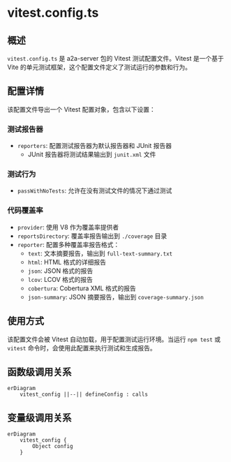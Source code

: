 # vitest.config.ts

## 概述

`vitest.config.ts` 是 a2a-server 包的 Vitest 测试配置文件。Vitest 是一个基于 Vite 的单元测试框架，这个配置文件定义了测试运行的参数和行为。

## 配置详情

该配置文件导出一个 Vitest 配置对象，包含以下设置：

### 测试报告器
- `reporters`: 配置测试报告器为默认报告器和 JUnit 报告器
  - JUnit 报告器将测试结果输出到 `junit.xml` 文件

### 测试行为
- `passWithNoTests`: 允许在没有测试文件的情况下通过测试

### 代码覆盖率
- `provider`: 使用 V8 作为覆盖率提供者
- `reportsDirectory`: 覆盖率报告输出到 `./coverage` 目录
- `reporter`: 配置多种覆盖率报告格式：
  - `text`: 文本摘要报告，输出到 `full-text-summary.txt`
  - `html`: HTML 格式的详细报告
  - `json`: JSON 格式的报告
  - `lcov`: LCOV 格式的报告
  - `cobertura`: Cobertura XML 格式的报告
  - `json-summary`: JSON 摘要报告，输出到 `coverage-summary.json`

## 使用方式

该配置文件会被 Vitest 自动加载，用于配置测试运行环境。当运行 `npm test` 或 `vitest` 命令时，会使用此配置来执行测试和生成报告。

## 函数级调用关系

```mermaid
erDiagram
    vitest_config ||--|| defineConfig : calls
```

## 变量级调用关系

```mermaid
erDiagram
    vitest_config {
        Object config
    }
```